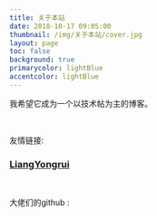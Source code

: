 ```yaml
---
title: 关于本站
date: 2018-10-17 09:05:00
thumbnail: /img/关于本站/cover.jpg
layout: page
toc: false
background: true
primarycolor: lightBlue
accentcolor: lightBlue
---
```


我希望它成为一个以技术帖为主的博客。

<br>

友情链接:

### [LiangYongrui](http://www.liangyongrui.com/)

<br>

大佬们的github :


<br>
